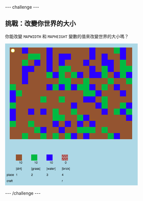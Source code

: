 \--- challenge \---

## 挑戰：改變你世界的大小

你能改變 `MAPWIDTH` 和 `MAPHEIGHT` 變數的值來改變世界的大小嗎？

![截圖](images/craft-mapsize.png)

\--- /challenge \---